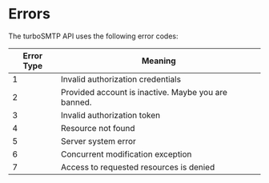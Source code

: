 # Errors

The turboSMTP API uses the following error codes:

Error Type | Meaning
---------- | -------
1 | Invalid authorization credentials
2 | Provided account is inactive. Maybe you are banned.
3 | Invalid authorization token
4 | Resource not found
5 | Server system error
6 | Concurrent modification exception
7 | Access to requested resources is denied
